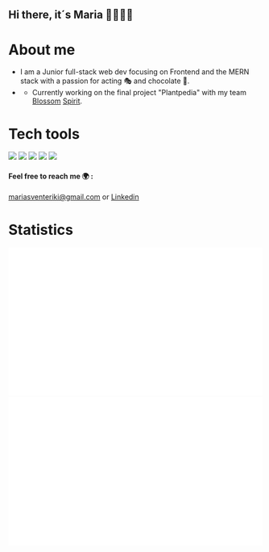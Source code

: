 ## Hi there, it´s Maria 👋👩🏼‍💻
# About me
* I am a Junior full-stack web dev focusing on Frontend and the MERN stack with a passion for acting 🎭 and chocolate 🍫. 
* * Currently working on the final project "Plantpedia" with my team 
[Blossom](https://github.com/aegli84/aegli84) [Spirit](https://github.com/NicklausDim).
# Tech tools 
<img with= "100" height= "100" src= "https://cdn.freebiesupply.com/logos/large/2x/react-1-logo-png-transparent.png"/>
<img with= "100" height= "100" src= "https://www.freepnglogos.com/uploads/javascript-png/javascript-vector-logo-yellow-png-transparent-javascript-vector-12.png"/>
<img with= "100" height= "100" src= "https://cdn0.iconfinder.com/data/icons/social-network-7/50/22-512.png"/>
<img with= "100" height= "100" src= "https://www.freepnglogos.com/uploads/javascript-png/javascript-vector-logo-yellow-png-transparent-javascript-vector-12.png"/>
<img with= "100" height= "100" src= "https://www.freepnglogos.com/uploads/javascript-png/javascript-vector-logo-yellow-png-transparent-javascript-vector-12.png"/>



#### Feel free to reach me 🌍 :
mariasventeriki@gmail.com or [Linkedin](https://www.linkedin.com/in/maria-sventeriki-4133a01b3/)
# Statistics
![](https://raw.githubusercontent.com/MariaSventeriki/statistics/b873ecf046ce8658a8fa68a346b8614b29d1759b/generated/languages.svg)
![](https://raw.githubusercontent.com/MariaSventeriki/statistics/b873ecf046ce8658a8fa68a346b8614b29d1759b/generated/overview.svg)




